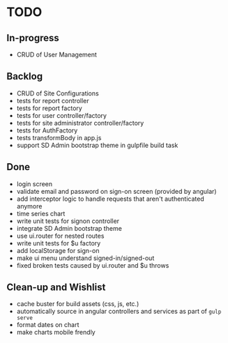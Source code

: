 TODO
===

In-progress
---

* CRUD of User Management

Backlog
---

* CRUD of Site Configurations
* tests for report controller
* tests for report factory
* tests for user controller/factory
* tests for site administrator controller/factory
* tests for AuthFactory
* tests transformBody in app.js
* support SD Admin bootstrap theme in gulpfile build task

Done
---

* login screen
* validate email and password on sign-on screen (provided by angular)
* add interceptor logic to handle requests that aren't authenticated anymore
* time series chart
* write unit tests for signon controller
* integrate SD Admin bootstrap theme
* use ui.router for nested routes
* write unit tests for $u factory
* add localStorage for sign-on
* make ui menu understand signed-in/signed-out
* fixed broken tests caused by ui.router and $u throws

Clean-up and Wishlist
---

* cache buster for build assets (css, js, etc.)
* automatically source in angular controllers and services as part of `gulp serve`
* format dates on chart
* make charts mobile frendly

